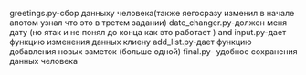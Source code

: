 greetings.ру-сбор данныху человека(также яегосразу изменил в начале апотом узнал что это в третем задании)
date_changer.py-должен меня дату (но ятак и не понял до конца как это работает )
and input.ру-дает функцию изменения данных клиену
add_list.py-дает функцию добавления новых заметок (больше одной)
final.py- удобное сохранения данных человека
